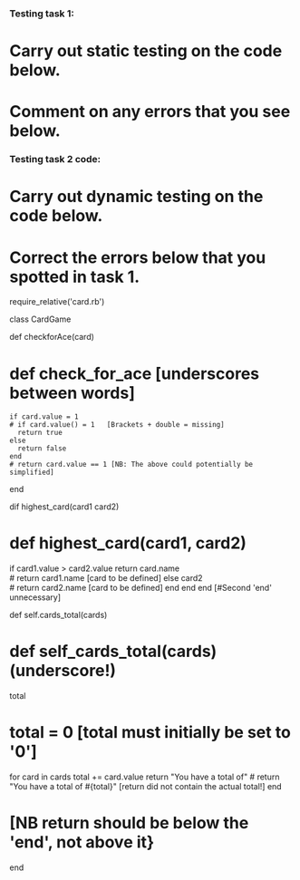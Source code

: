 ### Testing task 1:

# Carry out static testing on the code below.
# Comment on any errors that you see below.



### Testing task 2 code:

# Carry out dynamic testing on the code below.
# Correct the errors below that you spotted in task 1.

require_relative('card.rb')

class CardGame


  def checkforAce(card)          
  # def check_for_ace   [underscores between words]
    if card.value = 1            
    # if card.value() = 1   [Brackets + double = missing]
      return true
    else
      return false
    end    
    # return card.value == 1 [NB: The above could potentially be simplified]
  end


  dif highest_card(card1 card2)  
  # def highest_card(card1, card2)
  if card1.value > card2.value
    return card.name             
    # return card1.name  [card to be defined]
  else
    card2                        
    # return card2.name  [card to be defined]
  end
end
end  [#Second 'end' unnecessary]

def self.cards_total(cards)     
  # def self_cards_total(cards) (underscore!)
  total                         
  # total = 0     [total must initially be set to '0']
  for card in cards
    total += card.value
    return "You have a total of"
    # return "You have a total of #{total}" [return did not contain the actual total!]
  end                 
  # [NB return should be below the 'end', not above it}
end


```
